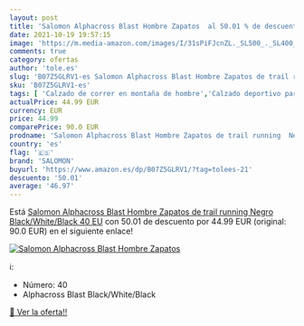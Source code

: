 ```yaml
---
layout: post
title: 'Salomon Alphacross Blast Hombre Zapatos  al 50.01 % de descuento'
date: 2021-10-19 19:57:15
image: 'https://m.media-amazon.com/images/I/31sPiFJcnZL._SL500_._SL400_.jpg'
comments: true
category: ofertas
author: 'tole.es'
slug: 'B07Z5GLRV1-es Salomon Alphacross Blast Hombre Zapatos de trail running...'
sku: 'B07Z5GLRV1-es'
tags: [ 'Calzado de correr en montaña de hombre','Calzado deportivo para hombre','Calzados de running para hombre','Zapatillas y calzado deportivo para hombre','Zapatos','Zapatos para hombre','Zapatos y complementos','salomon','zapatos', ]
actualPrice: 44.99 EUR
currency: EUR
price: 44.99
comparePrice: 90.0 EUR
prodname: 'Salomon Alphacross Blast Hombre Zapatos de trail running  Negro  Black/White/Black   40 EU'
country: 'es'
flag: '🇪🇸'
brand: 'SALOMON'
buyurl: 'https://www.amazon.es/dp/B07Z5GLRV1/?tag=tolees-21'
descuento: '50.01'
average: '46.97'
---
```


Está [Salomon Alphacross Blast Hombre Zapatos de trail running  Negro  Black/White/Black   40 EU](https://www.amazon.es/dp/B07Z5GLRV1/?tag=tolees-21) con 50.01 de descuento por 44.99 EUR (original: 90.0 EUR) en el siguiente enlace!

[![Salomon Alphacross Blast Hombre Zapatos ](https://m.media-amazon.com/images/I/31sPiFJcnZL._SL500_._SL400_.jpg)](https://www.amazon.es/dp/B07Z5GLRV1/?tag=tolees-21)

ℹ️:

- Número: 40
- Alphacross Blast Black/White/Black

[🛒 Ver la oferta!!](https://www.amazon.es/dp/B07Z5GLRV1/?tag=tolees-21)
